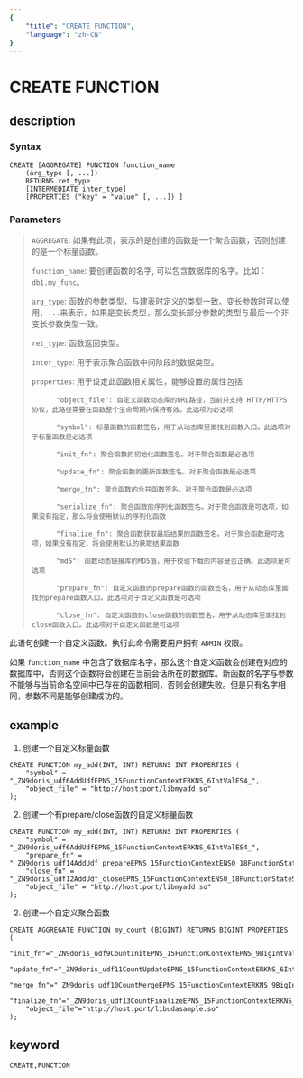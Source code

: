 ```yaml
---
{
    "title": "CREATE FUNCTION",
    "language": "zh-CN"
}
---
```


<!-- 
Licensed to the Apache Software Foundation (ASF) under one
or more contributor license agreements.  See the NOTICE file
distributed with this work for additional information
regarding copyright ownership.  The ASF licenses this file
to you under the Apache License, Version 2.0 (the
"License"); you may not use this file except in compliance
with the License.  You may obtain a copy of the License at

  http://www.apache.org/licenses/LICENSE-2.0

Unless required by applicable law or agreed to in writing,
software distributed under the License is distributed on an
"AS IS" BASIS, WITHOUT WARRANTIES OR CONDITIONS OF ANY
KIND, either express or implied.  See the License for the
specific language governing permissions and limitations
under the License.
-->

# CREATE FUNCTION

## description

### Syntax

```
CREATE [AGGREGATE] FUNCTION function_name
    (arg_type [, ...])
    RETURNS ret_type
    [INTERMEDIATE inter_type]
    [PROPERTIES ("key" = "value" [, ...]) ]
```

### Parameters

> `AGGREGATE`: 如果有此项，表示的是创建的函数是一个聚合函数，否则创建的是一个标量函数。
>
> `function_name`: 要创建函数的名字, 可以包含数据库的名字。比如：`db1.my_func`。
>
> `arg_type`: 函数的参数类型，与建表时定义的类型一致。变长参数时可以使用`, ...`来表示，如果是变长类型，那么变长部分参数的类型与最后一个非变长参数类型一致。
>
> `ret_type`: 函数返回类型。
>
> `inter_type`: 用于表示聚合函数中间阶段的数据类型。
>
> `properties`: 用于设定此函数相关属性，能够设置的属性包括
>
>           "object_file": 自定义函数动态库的URL路径，当前只支持 HTTP/HTTPS 协议，此路径需要在函数整个生命周期内保持有效。此选项为必选项
>
>           "symbol": 标量函数的函数签名，用于从动态库里面找到函数入口。此选项对于标量函数是必选项
>
>           "init_fn": 聚合函数的初始化函数签名。对于聚合函数是必选项
>
>           "update_fn": 聚合函数的更新函数签名。对于聚合函数是必选项
>           
>           "merge_fn": 聚合函数的合并函数签名。对于聚合函数是必选项
>           
>           "serialize_fn": 聚合函数的序列化函数签名。对于聚合函数是可选项，如果没有指定，那么将会使用默认的序列化函数
>           
>           "finalize_fn": 聚合函数获取最后结果的函数签名。对于聚合函数是可选项，如果没有指定，将会使用默认的获取结果函数
>
>           "md5": 函数动态链接库的MD5值，用于校验下载的内容是否正确。此选项是可选项
> 
>           "prepare_fn": 自定义函数的prepare函数的函数签名，用于从动态库里面找到prepare函数入口。此选项对于自定义函数是可选项
> 
>           "close_fn": 自定义函数的close函数的函数签名，用于从动态库里面找到close函数入口。此选项对于自定义函数是可选项

此语句创建一个自定义函数。执行此命令需要用户拥有 `ADMIN` 权限。

如果 `function_name` 中包含了数据库名字，那么这个自定义函数会创建在对应的数据库中，否则这个函数将会创建在当前会话所在的数据库。新函数的名字与参数不能够与当前命名空间中已存在的函数相同，否则会创建失败。但是只有名字相同，参数不同是能够创建成功的。

## example

1. 创建一个自定义标量函数

 ```
 CREATE FUNCTION my_add(INT, INT) RETURNS INT PROPERTIES (
     "symbol" =  "_ZN9doris_udf6AddUdfEPNS_15FunctionContextERKNS_6IntValES4_",
     "object_file" = "http://host:port/libmyadd.so"
 );
 ```

2. 创建一个有prepare/close函数的自定义标量函数

 ```
 CREATE FUNCTION my_add(INT, INT) RETURNS INT PROPERTIES (
     "symbol" =  "_ZN9doris_udf6AddUdfEPNS_15FunctionContextERKNS_6IntValES4_",
     "prepare_fn" = "_ZN9doris_udf14AddUdf_prepareEPNS_15FunctionContextENS0_18FunctionStateScopeE",
     "close_fn" = "_ZN9doris_udf12AddUdf_closeEPNS_15FunctionContextENS0_18FunctionStateScopeE",
     "object_file" = "http://host:port/libmyadd.so"
 );
 ```

2. 创建一个自定义聚合函数

 ```
 CREATE AGGREGATE FUNCTION my_count (BIGINT) RETURNS BIGINT PROPERTIES (
     "init_fn"="_ZN9doris_udf9CountInitEPNS_15FunctionContextEPNS_9BigIntValE",
     "update_fn"="_ZN9doris_udf11CountUpdateEPNS_15FunctionContextERKNS_6IntValEPNS_9BigIntValE",
     "merge_fn"="_ZN9doris_udf10CountMergeEPNS_15FunctionContextERKNS_9BigIntValEPS2_",
     "finalize_fn"="_ZN9doris_udf13CountFinalizeEPNS_15FunctionContextERKNS_9BigIntValE",
     "object_file"="http://host:port/libudasample.so"
 );
 ```

## keyword

    CREATE,FUNCTION
